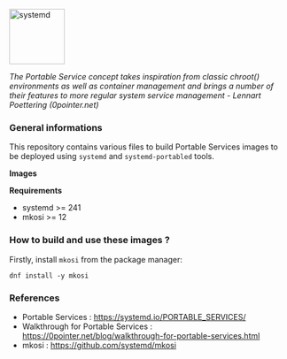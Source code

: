 <p><img src="https://upload.wikimedia.org/wikipedia/commons/3/33/Systemd-logo.svg" title="systemd" align="top" height=100 /></p>

*The Portable Service concept takes inspiration from classic chroot() environments as well as container management and brings a number of their features to more regular system service management - Lennart Poettering (0pointer.net)*

### General informations

This repository contains various files to build Portable Services images to be deployed using `systemd` and `systemd-portabled` tools.

**Images**

**Requirements**

- systemd >= 241
- mkosi >= 12

### How to build and use these images ?

Firstly, install `mkosi` from the package manager:

```shell
dnf install -y mkosi
```

### References

* Portable Services : https://systemd.io/PORTABLE_SERVICES/
* Walkthrough for Portable Services : https://0pointer.net/blog/walkthrough-for-portable-services.html
* mkosi : https://github.com/systemd/mkosi
